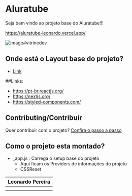 # Aluratube

Seja bem vindo ao projeto base do Aluratube!!! 

https://aluratube-leonardo.vercel.app/

![image](https://user-images.githubusercontent.com/30580018/200714056-c25cee5e-5df9-4d30-a0c5-95d0eed1f4e5.png)#vitrinedev



## Onde está o Layout base do projeto?
- [Link](https://www.figma.com/file/1acrju7CLwHkSh6e7xEk9h/Aluratube?node-id=0%3A1)

##Links:
- https://pt-br.reactjs.org/
- https://nextjs.org/
- https://styled-components.com/


## Contributing/Contribuir
Quer contribuir com o projeto? [Confira o passo a passo](./CONTRIBUTING.md)

## Como o projeto esta montado?

- _app.js : Carrega o setup base do projeto
    -   Aqui ficam os Providers de informações do projeto
    -   CSSReset

| Leonardo Pereira | 
| --- |
| <!-- CHANNEL_PROJECTS:START -->
<!-- CHANNEL_PROJECTS:END --> |
